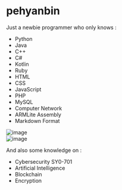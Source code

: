 # pehyanbin

Just a newbie programmer who only knows : 

- Python 
- Java
- C++
- C#
- Kotlin
- Ruby
- HTML
- CSS
- JavaScript
- PHP
- MySQL
- Computer Network
- ARMLite Assembly
- Markdown Format

![image](https://github.com/user-attachments/assets/cd684a35-06ff-43ef-9f69-ae0d80b024c6)  
![image](https://github.com/user-attachments/assets/1406e49d-2537-477b-859d-b4cfbabc2ac5)  




And also some knowledge on : 

- Cybersecurity SY0-701
- Artificial Intelligence
- Blockchain
- Encryption
